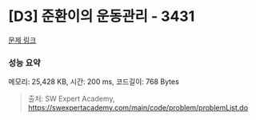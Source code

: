 # [D3] 준환이의 운동관리 - 3431 

[문제 링크](https://swexpertacademy.com/main/code/problem/problemDetail.do?contestProbId=AWE_ZXcqAAMDFAV2) 

### 성능 요약

메모리: 25,428 KB, 시간: 200 ms, 코드길이: 768 Bytes



> 출처: SW Expert Academy, https://swexpertacademy.com/main/code/problem/problemList.do